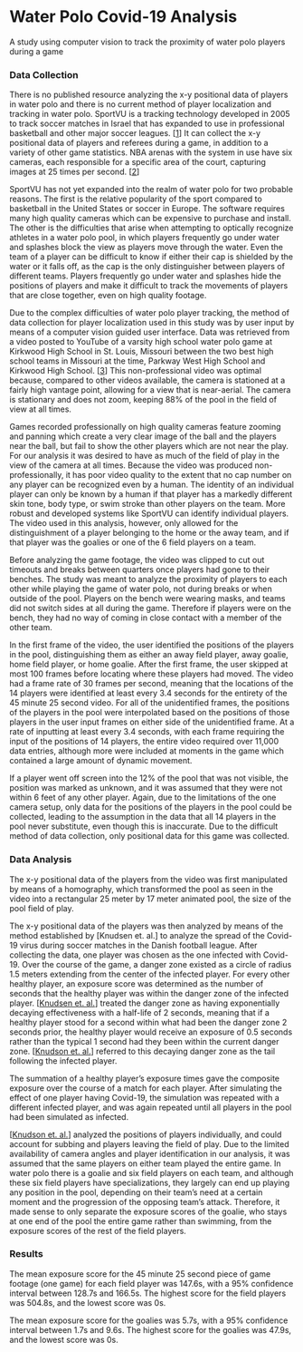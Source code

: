 # Water Polo Covid-19 Analysis
A study using computer vision to track the proximity of water polo players during a game


### Data Collection
There is no published resource analyzing the x-y positional data of players in water polo and there is no current method of player localization and tracking in water polo. SportVU is a tracking technology developed in 2005 to track soccer matches in Israel that has expanded to use in professional basketball and other major soccer leagues. [[1](https://www.crunchbase.com/organization/sportvu#/entity)] It can collect the x-y positional data of players and referees during a game, in addition to a variety of other game statistics. NBA arenas with the system in use have six cameras, each responsible for a specific area of the court, capturing images at 25 times per second. [[2](https://www.espn.com/blog/playbook/tech/post/_/id/492/492)]

SportVU has not yet expanded into the realm of water polo for two probable reasons. The first is the relative popularity of the sport compared to basketball in the United States or soccer in Europe. The software requires many high quality cameras which can be expensive to purchase and install. The other is the difficulties that arise when attempting to optically recognize athletes in a water polo pool, in which players frequently go under water and splashes block the view as players move through the water. Even the team of a player can be difficult to know if either their cap is shielded by the water or it falls off, as the cap is the only distinguisher between players of different teams. Players frequently go under water and splashes hide the positions of players and make it difficult to track the movements of players that are close together, even on high quality footage.

Due to the complex difficulties of water polo player tracking, the method of data collection for player localization used in this study was by user input by means of a computer vision guided user interface. Data was retrieved from a video posted to YouTube of a varsity high school water polo game at Kirkwood High School in St. Louis, Missouri between the two best high school teams in Missouri at the time, Parkway West High School and Kirkwood High School. [[3](https://youtu.be/H2qSr1TybOc)] This non-professional video was optimal because, compared to other videos available, the camera is stationed at a fairly high vantage point, allowing for a view that is near-aerial. The camera is stationary and does not zoom, keeping 88% of the pool in the field of view at all times.

Games recorded professionally on high quality cameras feature zooming and panning which create a very clear image of the ball and the players near the ball, but fail to show the other players which are not near the play. For our analysis it was desired to have as much of the field of play in the view of the camera at all times. Because the video was produced non-professionally, it has poor video quality to the extent that no cap number on any player can be recognized even by a human. The identity of an individual player can only be known by a human if that player has a markedly different skin tone, body type, or swim stroke than other players on the team. More robust and developed systems like SportVU can identify individual players. The video used in this analysis, however, only allowed for the distinguishment of a player belonging to the home or the away team, and if that player was the goalies or one of the 6 field players on a team.

Before analyzing the game footage, the video was clipped to cut out timeouts and breaks between quarters once players had gone to their benches. The study was meant to analyze the proximity of players to each other while playing the game of water polo, not during breaks or when outside of the pool. Players on the bench were wearing masks, and teams did not switch sides at all during the game. Therefore if players were on the bench, they had no way of coming in close contact with a member of the other team.

In the first frame of the video, the user identified the positions of the players in the pool, distinguishing them as either an away field player, away goalie, home field player, or home goalie. After the first frame, the user skipped at most 100 frames before locating where these players had moved. The video had a frame rate of 30 frames per second, meaning that the locations of the 14 players were identified at least every 3.4 seconds for the entirety of the 45 minute 25 second video. For all of the unidentified frames, the positions of the players in the pool were interpolated based on the positions of those players in the user input frames on either side of the unidentified frame. At a rate of inputting at least every 3.4 seconds, with each frame requiring the input of the positions of 14 players, the entire video required over 11,000 data entries, although more were included at moments in the game which contained a large amount of dynamic movement.

If a player went off screen into the 12% of the pool that was not visible, the position was marked as unknown, and it was assumed that they were not within 6 feet of any other player. Again, due to the limitations of the one camera setup, only data for the positions of the players in the pool could be collected, leading to the assumption in the data that all 14 players in the pool never substitute, even though this is inaccurate. Due to the difficult method of data collection, only positional data for this game was collected.


### Data Analysis
The x-y positional data of the players from the video was first manipulated by means of a homography, which transformed the pool as seen in the video into a rectangular 25 meter by 17 meter animated pool, the size of the pool field of play.

The x-y positional data of the players was then analyzed by means of the method established by [Knudsen et. al.] to analyze the spread of the Covid-19 virus during soccer matches in the Danish football league. After collecting the data, one player was chosen as the one infected with Covid-19. Over the course of the game, a danger zone existed as a circle of radius 1.5 meters extending from the center of the infected player. For every other healthy player, an exposure score was determined as the number of seconds that the healthy player was within the danger zone of the infected player. [[Knudsen et. al.](https://www.medrxiv.org/content/10.1101/2020.04.26.20080614v1.full.pdf)] treated the danger zone as having exponentially decaying effectiveness with a half-life of 2 seconds, meaning that if a healthy player stood for a second within what had been the danger zone 2 seconds prior, the healthy player would receive an exposure of 0.5 seconds rather than the typical 1 second had they been within the current danger zone. [[Knudson et. al.](https://www.medrxiv.org/content/10.1101/2020.04.26.20080614v1.full.pdf)] referred to this decaying danger zone as the tail following the infected player.

The summation of a healthy player’s exposure times gave the composite exposure over the course of a match for each player. After simulating the effect of one player having Covid-19, the simulation was repeated with a different infected player, and was again repeated until all players in the pool had been simulated as infected.

[[Knudson et. al.](https://www.medrxiv.org/content/10.1101/2020.04.26.20080614v1.full.pdf)] analyzed the positions of players individually, and could account for subbing and players leaving the field of play. Due to the limited availability of camera angles and player identification in our analysis, it was assumed that the same players on either team played the entire game. In water polo there is a goalie and six field players on each team, and although these six field players have specializations, they largely can end up playing any position in the pool, depending on their team’s need at a certain moment and the progression of the opposing team’s attack. Therefore, it made sense to only separate the exposure scores of the goalie, who stays at one end of the pool the entire game rather than swimming, from the exposure scores of the rest of the field players.


### Results
The mean exposure score for the 45 minute 25 second piece of game footage (one game) for each field player was 147.6s, with a 95% confidence interval between 128.7s and 166.5s. The highest score for the field players was 504.8s, and the lowest score was 0s.

The mean exposure score for the goalies was 5.7s, with a 95% confidence interval between 1.7s and 9.6s. The highest score for the goalies was 47.9s, and the lowest score was 0s.
